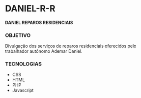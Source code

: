 # DANIEL-R-R
#### DANIEL REPAROS RESIDENCIAIS

### OBJETIVO
Divulgação dos serviços de reparos residenciais oferecidos pelo trabalhador autônomo Ademar Daniel.

### TECNOLOGIAS

* CSS
* HTML
* PHP
* Javascript
